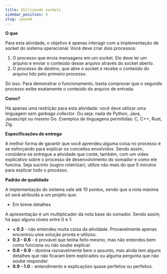 ```yaml
---
title: Utilizando sockets
sidebar_position: 4
slug: /pond4
---
```


**O que**

Para esta atividade, o objetivo é apenas interagir com a implementação de
socket do sistema operacional. Você deve criar dois processos:

1. O processo que envia mensagens em um socket. Ele deve ler um arquivo e
   enviar o conteúdo desse arquivo através do socket aberto.
2. O processo de destino, que abre o socket e recebe o conteúdo do arquivo lido
   pelo primeiro processo.

Só isso. Para demonstrar o funcionamento, basta comprovar que o segundo
processo exibe exatamente o conteúdo do arquivo de entrada.

**Como?**

Há apenas uma restrição para esta atividade: você deve utilizar uma linguagem
sem *garbage collector*. Ou seja: nada de Python, Java, Javascript ou mesmo Go.
Exemplos de linguagens permitidas: C, C++, Rust, Zig.

**Especificações de entrega**

A melhor forma de garantir que você aprendeu alguma coisa no processo é se
esforçando para explicar os conceitos envolvidos. Sendo assim, considera-se
entregue a atividade que conte, também, com um vídeo explicativo sobre o
processo de desenvolvimento do somador e como ele funcina. Seja sucinto (sugiro
roteirizar); utilize não mais do que 5 minutos para explicar todo o processo.

**Padrão de qualidade**

A implementação do sistema vale até 10 pontos, sendo que a nota máxima só será
atribuída a um projeto que:

* Em breve detalhes

A apresentação é um multiplicador da nota base do somador. Sendo assim, há aqui
alguns níveis entre 0 e 1:

* **< 0.3** - não entendeu muita coisa da atividade. Provavelmente apenas
  encontrou uma solução pronta e utilizou.
* **0.3 - 0.6** - é provável que tenha feito mesmo, mas não entendeu bem como
  funciona ou não soube explicar.
* **0.6 - 0.9** - domina razoavelmente bem o assunto, mas ainda tem alguns
  detalhes que não ficaram bem explicados ou alguma pergunta que não soube
  responder.
* **0.9 - 1.0** - entendimento e explicações quase perfeitos ou perfeitos.
